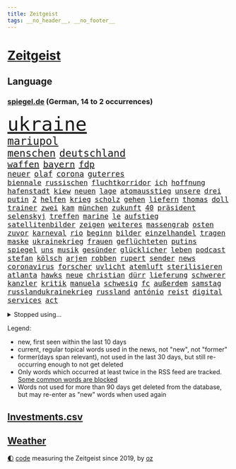 ```yaml
---
title: Zeitgeist
tags: __no_header__, __no_footer__
---
```


# [Zeitgeist](https://oliz.io/zeitgeist/)

## Language

<h3><a href="https://www.spiegel.de" target="_blank">spiegel.de</a> (German, 14 to 2 occurrences)</h3>
<p style="font-family:monospace">
<span style="font-size:32pt"><a href="news_links.html#ukraine" class="current">ukraine</a></span>
<br>
<span style="font-size:18pt"><a href="news_links.html#mariupol" class="current">mariupol</a></span>
<br>
<span style="font-size:17pt"><a href="news_links.html#menschen" class="current">menschen</a></span>
<span style="font-size:17pt"><a href="news_links.html#deutschland" class="current">deutschland</a></span>
<br>
<span style="font-size:15pt"><a href="news_links.html#waffen" class="current">waffen</a></span>
<span style="font-size:15pt"><a href="news_links.html#bayern" class="current">bayern</a></span>
<span style="font-size:15pt"><a href="news_links.html#fdp" class="current">fdp</a></span>
<br>
<span style="font-size:13pt"><a href="news_links.html#neuer" class="current">neuer</a></span>
<span style="font-size:13pt"><a href="news_links.html#olaf" class="current">olaf</a></span>
<span style="font-size:13pt"><a href="news_links.html#corona" class="current">corona</a></span>
<span style="font-size:13pt"><a href="news_links.html#guterres" class="current">guterres</a></span>
<br>
<span style="font-size:12pt"><a href="news_links.html#biennale" class="new">biennale</a></span>
<span style="font-size:12pt"><a href="news_links.html#russischen" class="current">russischen</a></span>
<span style="font-size:12pt"><a href="news_links.html#fluchtkorridor" class="current">fluchtkorridor</a></span>
<span style="font-size:12pt"><a href="news_links.html#ich" class="current">ich</a></span>
<span style="font-size:12pt"><a href="news_links.html#hoffnung" class="current">hoffnung</a></span>
<span style="font-size:12pt"><a href="news_links.html#hafenstadt" class="current">hafenstadt</a></span>
<span style="font-size:12pt"><a href="news_links.html#kiew" class="current">kiew</a></span>
<span style="font-size:12pt"><a href="news_links.html#neuen" class="current">neuen</a></span>
<span style="font-size:12pt"><a href="news_links.html#lage" class="current">lage</a></span>
<span style="font-size:12pt"><a href="news_links.html#atomausstieg" class="current">atomausstieg</a></span>
<span style="font-size:12pt"><a href="news_links.html#unsere" class="current">unsere</a></span>
<span style="font-size:12pt"><a href="news_links.html#drei" class="current">drei</a></span>
<span style="font-size:12pt"><a href="news_links.html#putin" class="current">putin</a></span>
<span style="font-size:12pt"><a href="news_links.html#2" class="current">2</a></span>
<span style="font-size:12pt"><a href="news_links.html#helfen" class="current">helfen</a></span>
<span style="font-size:12pt"><a href="news_links.html#krieg" class="current">krieg</a></span>
<span style="font-size:12pt"><a href="news_links.html#scholz" class="current">scholz</a></span>
<span style="font-size:12pt"><a href="news_links.html#gehen" class="current">gehen</a></span>
<span style="font-size:12pt"><a href="news_links.html#liefern" class="current">liefern</a></span>
<span style="font-size:12pt"><a href="news_links.html#thomas" class="current">thomas</a></span>
<span style="font-size:12pt"><a href="news_links.html#doll" class="current">doll</a></span>
<span style="font-size:12pt"><a href="news_links.html#trainer" class="current">trainer</a></span>
<span style="font-size:12pt"><a href="news_links.html#zwei" class="current">zwei</a></span>
<span style="font-size:12pt"><a href="news_links.html#kam" class="current">kam</a></span>
<span style="font-size:12pt"><a href="news_links.html#münchen" class="current">münchen</a></span>
<span style="font-size:12pt"><a href="news_links.html#zukunft" class="current">zukunft</a></span>
<span style="font-size:12pt"><a href="news_links.html#40" class="current">40</a></span>
<span style="font-size:12pt"><a href="news_links.html#präsident" class="current">präsident</a></span>
<span style="font-size:12pt"><a href="news_links.html#selenskyj" class="current">selenskyj</a></span>
<span style="font-size:12pt"><a href="news_links.html#treffen" class="current">treffen</a></span>
<span style="font-size:12pt"><a href="news_links.html#marine" class="current">marine</a></span>
<span style="font-size:12pt"><a href="news_links.html#le" class="current">le</a></span>
<span style="font-size:12pt"><a href="news_links.html#aufstieg" class="current">aufstieg</a></span>
<span style="font-size:12pt"><a href="news_links.html#satellitenbilder" class="current">satellitenbilder</a></span>
<span style="font-size:12pt"><a href="news_links.html#zeigen" class="current">zeigen</a></span>
<span style="font-size:12pt"><a href="news_links.html#weiteres" class="current">weiteres</a></span>
<span style="font-size:12pt"><a href="news_links.html#massengrab" class="new">massengrab</a></span>
<span style="font-size:12pt"><a href="news_links.html#osten" class="current">osten</a></span>
<span style="font-size:12pt"><a href="news_links.html#zuvor" class="current">zuvor</a></span>
<span style="font-size:12pt"><a href="news_links.html#karneval" class="current">karneval</a></span>
<span style="font-size:12pt"><a href="news_links.html#rio" class="current">rio</a></span>
<span style="font-size:12pt"><a href="news_links.html#beginn" class="current">beginn</a></span>
<span style="font-size:12pt"><a href="news_links.html#bilder" class="current">bilder</a></span>
<span style="font-size:12pt"><a href="news_links.html#einzelhandel" class="current">einzelhandel</a></span>
<span style="font-size:12pt"><a href="news_links.html#tragen" class="current">tragen</a></span>
<span style="font-size:12pt"><a href="news_links.html#maske" class="current">maske</a></span>
<span style="font-size:12pt"><a href="news_links.html#ukrainekrieg" class="current">ukrainekrieg</a></span>
<span style="font-size:12pt"><a href="news_links.html#frauen" class="current">frauen</a></span>
<span style="font-size:12pt"><a href="news_links.html#geflüchteten" class="current">geflüchteten</a></span>
<span style="font-size:12pt"><a href="news_links.html#putins" class="current">putins</a></span>
<span style="font-size:12pt"><a href="news_links.html#spiegel" class="current">spiegel</a></span>
<span style="font-size:12pt"><a href="news_links.html#uns" class="current">uns</a></span>
<span style="font-size:12pt"><a href="news_links.html#musik" class="current">musik</a></span>
<span style="font-size:12pt"><a href="news_links.html#gesünder" class="current">gesünder</a></span>
<span style="font-size:12pt"><a href="news_links.html#glücklicher" class="current">glücklicher</a></span>
<span style="font-size:12pt"><a href="news_links.html#leben" class="current">leben</a></span>
<span style="font-size:12pt"><a href="news_links.html#podcast" class="current">podcast</a></span>
<span style="font-size:12pt"><a href="news_links.html#stefan" class="current">stefan</a></span>
<span style="font-size:12pt"><a href="news_links.html#kölsch" class="new">kölsch</a></span>
<span style="font-size:12pt"><a href="news_links.html#arjen" class="current">arjen</a></span>
<span style="font-size:12pt"><a href="news_links.html#robben" class="current">robben</a></span>
<span style="font-size:12pt"><a href="news_links.html#rupert" class="new">rupert</a></span>
<span style="font-size:12pt"><a href="news_links.html#sender" class="current">sender</a></span>
<span style="font-size:12pt"><a href="news_links.html#news" class="current">news</a></span>
<span style="font-size:12pt"><a href="news_links.html#coronavirus" class="current">coronavirus</a></span>
<span style="font-size:12pt"><a href="news_links.html#forscher" class="current">forscher</a></span>
<span style="font-size:12pt"><a href="news_links.html#uvlicht" class="new">uvlicht</a></span>
<span style="font-size:12pt"><a href="news_links.html#atemluft" class="new">atemluft</a></span>
<span style="font-size:12pt"><a href="news_links.html#sterilisieren" class="new">sterilisieren</a></span>
<span style="font-size:12pt"><a href="news_links.html#atlanta" class="current">atlanta</a></span>
<span style="font-size:12pt"><a href="news_links.html#hawks" class="new">hawks</a></span>
<span style="font-size:12pt"><a href="news_links.html#neue" class="current">neue</a></span>
<span style="font-size:12pt"><a href="news_links.html#christian" class="current">christian</a></span>
<span style="font-size:12pt"><a href="news_links.html#dürr" class="current">dürr</a></span>
<span style="font-size:12pt"><a href="news_links.html#lieferung" class="current">lieferung</a></span>
<span style="font-size:12pt"><a href="news_links.html#schwerer" class="current">schwerer</a></span>
<span style="font-size:12pt"><a href="news_links.html#kanzler" class="current">kanzler</a></span>
<span style="font-size:12pt"><a href="news_links.html#kritik" class="current">kritik</a></span>
<span style="font-size:12pt"><a href="news_links.html#manuela" class="current">manuela</a></span>
<span style="font-size:12pt"><a href="news_links.html#schwesig" class="current">schwesig</a></span>
<span style="font-size:12pt"><a href="news_links.html#fc" class="current">fc</a></span>
<span style="font-size:12pt"><a href="news_links.html#außerdem" class="current">außerdem</a></span>
<span style="font-size:12pt"><a href="news_links.html#samstag" class="current">samstag</a></span>
<span style="font-size:12pt"><a href="news_links.html#russlandukrainekrieg" class="current">russlandukrainekrieg</a></span>
<span style="font-size:12pt"><a href="news_links.html#russland" class="current">russland</a></span>
<span style="font-size:12pt"><a href="news_links.html#antónio" class="new">antónio</a></span>
<span style="font-size:12pt"><a href="news_links.html#reist" class="current">reist</a></span>
<span style="font-size:12pt"><a href="news_links.html#digital" class="current">digital</a></span>
<span style="font-size:12pt"><a href="news_links.html#services" class="new">services</a></span>
<span style="font-size:12pt"><a href="news_links.html#act" class="new">act</a></span>
</p>
<details>
<summary>Stopped using...</summary>
<p class="former" style="font-size:12pt">
lady(548) missachtet(548) prüfung(548) alexej(547) angespannt(547) dauer(547) dauerhaft(547) eröffnet(547) flugzeug(547) fort(547) horst(547) locker(547) monatelang(547) nawalny(547) verschiedene(547) verteilt(547) ankunft(546) brief(546) bundestags(546) entstehen(546) kauft(546) moderna(546) myanmar(546) krankenhäusern(545) reiner(545) woran(545) österreichischen(545) amsterdam(544) bildung(544) niveau(544) weitergehen(544) weißen(544) wählt(544) beteiligten(543) bundesweit(543) digitalisierung(543) nachfolger(543) psg(543) telekom(543) tötet(543) unmöglich(543) untersuchungen(543) wartet(543) öfter(543) argumente(542) dietmar(542) diskriminierung(542) einsatzkräfte(542) guter(542) interesse(542) jüdische(542) leon(542) londoner(542) nominiert(542) präsentiert(542) schüsse(542) sex(542) sicherte(542) welchem(542) xi(542) zentrum(542) zugang(542) 42(541) allianz(541) berichterstattung(541) berühmt(541) google(541) längere(541) schwarzer(541) unabhängigkeit(541) usamerikaner(541) verklagt(541) braun(540) coronaimpfstoffe(540) digitale(540) diskussion(540) grünheide(540) häufen(540) müssten(540) signal(540) veranstaltung(540) aufgehoben(539) beobachten(539) dementiert(539) ermitteln(539) hacker(539) kita(539) nahen(539) türkische(539) umstrittenes(539) wales(539) wechseln(539) zurzeit(539) ärgert(539) anleger(538) ausbreitung(538) dienst(538) eingeschränkt(538) george(538) höheren(538) löhne(538) medikamente(538) patienten(538) reagierte(538) umstritten(538) angeklagte(537) bewährung(537) geflogen(537) leitet(537) merkels(537) metern(537) mitarbeitern(537) tauchen(537) ton(537) unterschiedlich(537) bereiten(536) entdecken(536) folgte(536) länge(536) via(536) auskommen(535) freilassung(535) gesprengt(535) philipp(535) verteilung(535) ausgleich(534) bestimmt(534) eishockey(534) entscheidend(534) erschweren(534) geheimnis(534) heil(534) steigender(534) streng(534) unseren(534) ägypten(534) gesprächen(533) offiziellen(533) überlegen(533) beleidigung(532) deutlicher(532) freie(532) mitteln(532) rutschen(532) schwerem(532) virologen(532) zverev(532) durfte(531) tim(531) aktie(530) erkrankung(530) haftstrafen(530) lernt(530) handelt(529) unterzahl(529) aufgetreten(528) green(528) zimmer(528) coronatests(527) mangel(527) tür(527) verteidigen(527) aufbauen(526) aufstellen(526) auftritte(526) erschienen(526) filmen(526) herr(526) skeptisch(526) träume(526) eigenem(525) gekauft(525) gemeinsame(525) italienischen(525) jahrestag(525) verfassung(525) 11(524) berater(524) iphone(524) schriftsteller(524) echten(523) kindes(523) motor(522) betrifft(521) defensive(521) erzielte(521) geprägt(521) projekte(521) bezeichnete(520) herz(520) bestmarke(519) aufhalten(518) sergio(518) verwaltungsgericht(518) erdbeben(517) abgewiesen(516) moderatorin(516) stahl(516) bartsch(514) einig(514) albtraum(513) panik(513) apps(512) bundes(512) bundeswehrsoldaten(512) flagge(512) präsidentenwahl(512) telegram(512) ungeklärt(512) ämter(512) verträge(511) aufgaben(510) kassieren(510) teilt(510) vermeintlich(509) apples(508) gastronomie(508) mitarbeiterin(508) nirgendwo(508) training(508) erforscht(504) erfolgreichen(498) mittelpunkt(496) guatemala(495) laufbahn(495) verdoppelt(495) youtuber(495) entspannt(494) sprit(493) startup(493) weitreichende(493) inseln(491) normalerweise(491) absurd(489) inhaftierten(488) flog(483) klarheit(483) drohne(482) psychischen(482) ungewöhnlichen(481) cdu/csu(480) renommierten(480) sammeln(480) aggressiv(474) aufheben(468) einfache(467) arzneimittelbehörde(457) heidelberg(455) londons(454) enthält(449) expräsidenten(423) pokal(422) schiebt(421) unwahrscheinlich(419) v(413) stromnetz(412) kannte(406) militärjunta(405) medaille(402) carlos(400) unverständnis(393) universitäten(386) bewirbt(374) lahm(374) belgische(366) reisenden(365) 2001(364) käse(354) zwischenfall(348) anfangs(329) crystal(329) japanischen(329) oldenburg(329) abgefeuert(328) waldbrände(317) 800(315) jonathan(313) meilenstein(312) erholen(310) gezählt(310) notenbank(308) parlamentswahlen(306) einwanderer(303) organisierten(303) open(300) höherer(294) eröffnung(291) wussten(291) fotografen(290) stehe(290) jamaika(289) hit(288) formiert(287) leichten(287) raste(287) volk(287) bauern(285) regenfälle(285) stundenlang(285) terroranschlag(284) verdi(283) ewigkeit(281) delta(280) inflationsrate(280) abgerufen(278) staatschefs(278) befassen(276) tornado(276) aufmerksam(275) friedensnobelpreisträger(274) erlag(272) absolviert(271) wikileaksgründer(270) vierter(267) warnungen(267) mächtigen(264) ausgerückt(263) festgehalten(262) stilkritik(262) dauerte(259) zugestimmt(258) sorgten(257) sicherer(256) emiraten(253) führten(253) waldbrand(253) oberbayern(252) vertragsverlängerung(252) ausgefallen(250) erfolglos(250) jagen(250) lieferengpässen(249) wellen(249) winde(249) nrwministerpräsident(246) anschluss(244) schutzmaßnahmen(244) stürme(243) halfen(242) norddeutschland(239) besitzen(238) jinping(238) entthront(237) ministerpräsidentenkonferenz(237) mainzer(236) überwältigt(233) coronapause(231) dirk(230) europäisches(229) gemischt(228) gerissen(228) niklas(228) war's(228) längste(226) konten(224) einigkeit(223) entfliehen(220) experimente(220) büchern(217) moderner(217) leib(214) momente(213) harris(212) kamala(212) kanadische(212) müttern(211) unterschiedlicher(211) überraschende(211) zorn(209) uskonzern(208) partien(207) gefiel(206) genie(206) staatsanwalt(206) zuschuss(206) investiert(204) preiserhöhungen(203) reisten(203) gysi(202) meldeten(202) rolling(202) stones(202) gefälschten(200) sportwagen(200) wiederholung(200) bali(198) dringen(198) geständnis(197) hoffmann(197) werner(197) farce(196) oppositionspolitiker(196) messe(195) nackt(195) stillstand(195) parken(194) beigetragen(193) stach(193) absicht(191) jüdischen(191) arten(190) coronaausbrüche(190) pflegekraft(190) evergrande(189) strategien(189) ajax(188) bundestagsdebatte(188) zürich(188) floyd(187) feministin(186) limburg(186) prosieben(186) schränkt(186) vorfeld(186) inhaftierte(185) kurzer(185) militärmanöver(185) empfing(184) geheim(184) auszubildende(183) belangt(182) bekräftigt(181) eingefangen(181) realen(181) beschlagnahmen(179) ukrainekonflikt(179) kapitänin(178) kosteten(177) klischees(176) ruhestand(175) sozialer(173) gaspreise(171) globales(171) grundlegende(171) kombination(170) alarmieren(169) emir(168) teller(168) trapp(168) mächtig(167) taiwans(167) knappheit(166) messenger(165) einander(164) ema(164) faul(163) gaspreisen(163) langfristige(163) prestigeprojekt(163) signale(163) einschüchtern(162) auszahlt(161) bewerten(161) kultusministerinnen(161) lädt(161) gefährt(160) övp(160) studenten(159) weitgehende(159) aneinandergeraten(158) belohnung(158) kameraden(158) magazin(158) ostdeutschland(158) polnischer(158) cannabislegalisierung(157) ausweisung(156) exkanzler(156) dritter(155) aufpassen(154) inklusive(154) masked(154) penny(154) schuldenbremse(154) twitterte(154) police(153) härte(152) versteigern(152) überlastung(152) gesprächsrunde(151) weinen(151) atomenergie(150) gutachter(150) simple(149) zugeständnisse(149) chip(148) reichten(148) füllkrug(147) gesundheitspolitiker(147) meldungen(147) verschärften(147) zulieferer(147) deniz(146) kuss(146) mehrmals(146) yücel(146) tornados(145) filmt(143) matteo(143) unterhändler(143) dankbarkeit(142) netflixserie(142) soziales(141) tennisspielerin(141) jameswebbweltraumteleskop(140) superreiche(140) wikileaks(140) 2028(139) arbeitskampf(139) geringer(139) coronaisolation(138) gerne(138) schusswaffen(138) steuereinnahmen(138) vatikan(138) blauen(137) lieferzeiten(137) zwölfjährige(137) marode(136) nelson(136) woanders(136) impfpass(135) längeren(135) saisonniederlage(134) durchseuchung(133) atomkraftwerke(132) vorstandschef(132) äthiopische(132) globaler(130) gesteckt(129) modellen(129) coronachaos(128) weltbesten(128) historischer(127) wachstumsprognose(127) zwischenbilanz(127) arbeitswelt(126) homeofficepflicht(126) aktivistinnen(125) coronakurs(125) gelb(125) kleinste(125) böses(124) erwachen(124) versicherten(123) watson(123) fpö(122) seltene(122) beliebten(121) bundesligageschichte(121) geboostert(121) phänomen(121) radcliffe(121) kalb(120) klimaerwärmung(120) erliegt(119) keeper(119) kommissar(119) pfosten(119) tatmotiv(119) tatwaffe(119) schütze(118) verschollen(118) british(117) einstufen(117) positiver(117) senior(117) manila(116) schlussphase(116) verschiedenen(116) verrat(115) werkbank(115) ausliefern(114) entlarven(114) frieren(114) kanal(114) marius(114) sotheby's(114) wanken(114) arbeitsminister(113) kinderbetreuung(113) biathlon(112) hausarbeit(112) magnus(112) atomdeal(111) chatnachrichten(111) frühe(111) holland(111) zwölfjährigen(111) felder(110) landeten(110) magen(109) begünstigen(108) einzig(108) landeshauptstadt(108) passte(108) altkanzler(107) 65jähriger(106) aufrüsten(106) personalien(106) rihanna(106) stolpern(106) ablösen(105) frist(105) syrischer(105) buchung(104) verfassungsschützer(104) vollzogen(104) aufgestellt(103) beanstandet(103) juan(103) nachhaltige(103) sandra(103) neunzigerjahren(102) schulleiter(102) beschränken(101) missbrauchsskandals(101) thailändischen(101) nadal(99) ungleich(99) 49jährige(98) medium(98) schied(98) showdown(98) emily(97) meisterwerk(97) südkoreanische(96) überlebenskampf(96) überwachen(96) bafög(95) bat(95) cool(95) eurojackpot(94) expertenrat(94) heikel(94) highlight(94) kern(94) rechtsstaat(94) öffnete(94) begegnen(93) coronaprotesten(93) p(93) exfrau(92) geschlossene(92) hinzu(92) kehrtwende(92) stabilität(92) wolf(92) nutzlos(91) zerbrechen(91) kitas(90) nbaklub(90) neujahr(90) parat(90) sanitäter(90) exomars(89) kannten(89) klärt(89) anzugreifen(88) audi(88) aufwendig(88) dreimalige(88) erfolgte(88) farben(88) hai(88) königlichen(88) sicherheitsgarantien(88) abtransport(87) 5g(86) bergh(86) beschäftigen(86) matthes(86) videobilder(86) altersgrenze(85) erklingen(85) lebensmittelpreisen(85) mühsam(85) netze(85) unerreichbar(85) russophobie(84) skulptur(84) stiftete(84) zweitbeste(84) überdenken(84) beschleunigen(83) céline(83) unbemannter(83) ablegen(82) ausgeschieden(82) berichteten(82) carola(82) erweitert(82) krachten(82) lasche(82) nutztiere(82) rackete(82) trockenheit(82) waldbränden(82) abduljabbar(81) kareem(81) modellrechnungen(81) verlangte(81) vorm(81) 30jähriger(80) altern(80) desto(80) dom(80) kunstmarkt(79) produktionskosten(79) transfer(79) discounters(78) sturms(78) banditen(77) evergrandeaktien(77) leukämie(77) spendet(77) wurf(77) bekräftigen(76) euch(76) konfliktregion(76) stephan(76) streiken(76) beyoncé(75) nachhilfe(75) aviv(74) eingeschlagen(74) fertigung(74) gesundheitsamts(74) himmelfahrtskommando(74) rauchwolken(74) gefangenenlager(73) kartellamt(73) klagten(73) leihmutterschaft(73) parteiausschluss(73) umkämpfte(73) usvizepräsidentin(73) akuter(72) ankam(72) ausgegangen(72) besonnen(72) bevölkerungsgruppen(72) enttäuschend(72) ffp2maskenpflicht(72) gejagt(72) gesundheitsamt(72) handelsabkommen(72) krefelder(72) usverteidigungsminister(72) verschwindet(72) verwehren(72) albert(71) beitragen(71) ceo(71) dallas(71) giglio(71) gräber(71) mavericks(71) überzahl(71) auswärts(70) café(70) dieselpreise(70) einstufung(70) exportstopp(70) flugausfälle(70) geklagt(70) großfeuer(70) putinkritiker(70) spioniert(70) tourist(70) treffers(70) 61jährige(69) mobilfunkanbieter(69) nachgeholt(69) sondergenehmigung(69) überwachungskameras(69) angebunden(68) forster(68) lernte(68) verweisen(68) aushandeln(67) jarosław(67) legislaturperiode(67) pommes(67) sektoren(67) auszuschließen(66) doms(66) häftlingen(66) hässlich(66) journalismus(66) report(66) turkmenistan(66) weint(66) anrufer(65) elektronisch(65) haushalten(65) höhen(65) putingegner(65) straflager(65) zapfsäule(65) 57jährigen(64) angebracht(64) cowboys(64) effektiv(64) erschöpfung(64) europameisterschaft(64) genetisch(64) italiener(64) meth(64) mordopfer(64) sonderverwaltungszone(64) verheißt(64) abgestürzte(63) paars(63) rüstung(63) versorgern(63) überlässt(63) abzuwenden(62) betrachtete(62) einstand(62) erhöhter(62) gespaltene(62) millionenmetropole(62) schüttelt(62) ausgestrahlt(61) sánchez(61) tahiti(61) viktoria(61) gymnasium(60) nonnenwerth(60) tsunamiwarnung(60) dominierten(59) einmarsches(59) laufe(59) tomaten(59) wohlstand(59) zitierte(59) 1972(58) assanges(58) erik(58) laien(58) lesser(58) physiker(58) positiven(58) stuttgarter(58) weltgrößte(58) überraschungen(58) dazn(57) ernteausfälle(57) korallenriff(57) kosmonauten(57) nahelegt(57) airports(56) fehlverhalten(56) arnold(55) bundespräsidialamt(55) geballte(55) häufigste(55) kompletten(55) schwarzenegger(55) erblast(54) handballstar(54) marschflugkörper(54) schalte(54) unwetter(54) vereinigte(54) versteckspiel(54) dgbchef(53) drehort(53) paprika(53) truppenaufmarsch(53) uboote(53) zucker(53) amtsarzt(52) anträgen(52) berüchtigte(52) nadals(52) schreckmoment(52) südstaaten(52) billiganbieter(51) negativtrend(51) ordnet(51) touristin(51) vanessa(51) verzeichnen(51) 63(50) abseits(50) architektin(50) drach(50) okay(50) reemtsmaentführer(50) sympathie(50) ampelplänen(49) anziehen(49) barrier(49) bejubelt(49) great(49) reef(49) verwundete(49) verwüstet(49) mosambik(48) peace(48) bewerfen(47) latte(47) sportlerin(47) untersuchungsbericht(47) uspolizisten(47) vorgedrungen(47) zumal(47) coronatodesfälle(46) fähigkeiten(46) polizistin(46) schröders(46) berufsleben(45) oppositionellen(45) realitystar(45) sicherheitsleute(45) urlauber(45) einsam(44) franks(44) heizkostenzuschuss(44) hungrig(44) kuh(44) müllerwesternhagen(44) rovers(44) verräter(44) würgegriff(44) alabaliradovan(43) gastronom(43) integrationsbeauftragte(43) integrationsbeauftragten(43) reem(43) sonderbeauftragten(43) vögel(43) therapie(42) ablauf(41) akt(41) anstehenden(41) berufsbildung(41) bundesinstitut(41) fakevideo(41) kellern(41) lkwfahrern(41) bräuchte(40) dreijährige(40) flüchteten(40) lebende(40) scott(40) verbrauch(40) jüdinnen(39) travis(39) vergleichen(39) we(39) zyklon(39) bemängelt(38) bewusstlose(38) eilantrag(38) first(38) götz(38) kairo(38) minneapolis(38) motiviert(38) videoschalte(38) wilhelmshaven(38) fragwürdigen(37) freundschaft(37) vereine(37) beispiellosen(36) buchmesse(36) diplomatischer(36) overmars(36) werfer(36) abschrecken(35) autoverkehr(35) bombenangriffs(35) clip(35) eintrag(35) nbageschichte(35) scorer(35) sicherheitsberater(35) vermuteten(35) widmete(35) wochenbeginn(35) bürokratie(34) leichtigkeit(34) öffnung(34) aufrechterhalten(33) disneykonzern(33) gesteigert(33) schwarzwald(33) unerwartete(33) privatzoo(32) steuersenkungen(32) victoria(32) vorsichtig(32) windhorst(32) zurückgewiesen(32) arbeitsbelastung(31) belohnt(31) erliegen(31) luftraum(31) menschliches(31) rechtsweg(31) trollen(31) drohten(30) kriegsalltag(30) neuartigen(30) stillgelegt(30) absolvieren(29) daneben(29) fremden(29) hergestellt(29) kreuzt(29) regelmäßige(29) sanktioniert(29) statue(29) tagesordnung(29) verteidigungsbündnis(29) arbeitszeit(28) beschwören(28) bevorsteht(28) bezahlung(28) bildungsnewsletter(28) einzigartig(28) flugkörper(28) hall(28) händlern(28) kremlkritiker(28) laschen(28) prorussisch(28) verschleierung(28) 170(27) bakterien(27) cleveland(27) exodus(27) patriarchat(27) begeben(26) führe(26) koffer(26) sang(26) stoff(26) tarifverhandlungen(26) verzückte(26) krisenzeiten(25) strafrechtlicher(25) abrupten(24) annefrankbuch(24) bahnt(24) boom(24) geschüttelt(24) henrik(24) königreichs(24) pendlerpauschale(24) unsicher(24) wettern(24) zunehmen(24) zuteil(24) zähen(24) erbitterten(23) schutzbunker(23) täuschen(23) anpassung(22) durchaus(22) fiskus(22) flicks(22) regierungstruppen(22) schwächere(22) senkung(22) sputnik(22) teslawerk(22) unbürokratisch(22) ölpreis(22) 1600(21) schmerzen(21) spiegeltexte(21) week(21) ausgerichtet(20) gefangenschaft(20) hausdurchsuchungen(20) hilfsgüter(20) kriegsflüchtlingen(20) sicherheitspolitik(20) ursprung(20) acapulco(19) brutaler(19) formulierte(19) genuss(19) mädchens(19) tennisolympiasieger(19) cduministerpräsident(18) geldautomaten(18) kremlchefs(18) verschluckt(18) abholen(17) britin(17) freundschaften(17) ostukrainischen(17) zerreißprobe(17) zuschauenden(17) raja(16) terrorisiert(16) futter(15) katastrophale(15) kriegswoche(15) schlechtesten(15) besitzern(14) brutalität(14) ehrenbürgerschaft(14) grandseigneur(14) graue(14) kriegsflüchtlinge(14) metropolitan(14) sicherheitspolitische(14) spdlinke(14) umfangreiche(14) warnstreiks(14) artillerie(13) bundle(13) flugverbotszone(13) lektionen(13) ramsan(13) rettungshubschrauber(13) schwieg(13) spezialeinheiten(13) tschetschenische(13) anatolij(12) bestehenden(12) emil(12) fußballklubs(12) geburtsklinik(12) großvater(12) hauses(12) naivität(12) paralympics(12) ratingagenturen(12) saporischschja(12) scheinheiligkeit(12) altkanzlers(11) jünger(11) ordnern(11) regenwald(11)
</p>
</details>
<p>Legend:
<ul>
<li><span class="new">new</span>, first seen within the last 10 days</li>
<li><span class="current">current</span>, regular topical words used in the news, not "new", not "former"</li>
<li><span class="former">former(days span relevant)</span>, not used in the last 30 days, but still re-occurring enough to not get deleted</li>
<li>Only words which occurred at least twice in the RSS feed are tracked. <a href="language/filters.py">Some common words are blocked</a></li>
<li>Words not used for more than 90 days get deleted from the database, but may re-enter as "new" words when used again</li>
</ul>
</p>

## [Investments](investments.html)[.csv](investments.csv)

## [Weather](weather.html)

<footer>
<a href="javascript:toggleTheme()" class="nav">🌓</a>
<a href="https://github.com/ooz/zeitgeist">code</a> measuring the Zeitgeist since 2019, by <a href="https://oliz.io">oz</a>
</footer>
